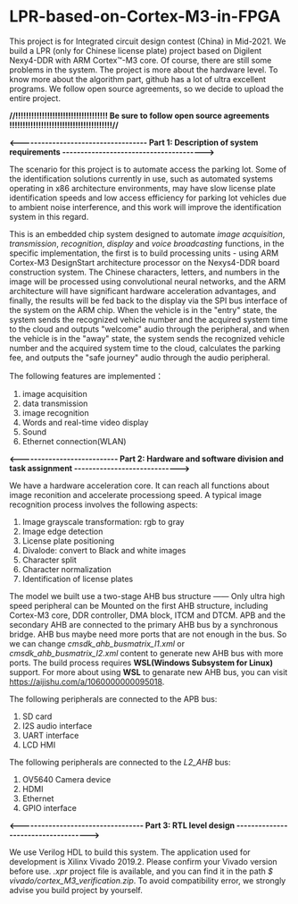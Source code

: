 # LPR-based-on-Cortex-M3-in-FPGA
This project is for Integrated circuit design contest (China) in Mid-2021. We build a LPR (only for Chinese license plate) project based on Digilent Nexy4-DDR with ARM Cortex™-M3 core. Of course, there are still some problems in the system. The project is more about the hardware level. To know more about the algorithm part, github has a lot of ultra excellent programs. We follow open source agreements, so we decide to upload the entire project.

**//!!!!!!!!!!!!!!!!!!!!!!!!!!!!!!!!!!! Be sure to follow open source agreements !!!!!!!!!!!!!!!!!!!!!!!!!!!!!!!!!!!!!!!//**



**<----------------------------------- Part 1: Description of system requirements --------------------------------------->**


The scenario for this project is to automate access the parking lot. Some of the identification solutions currently in use, such as automated systems operating in x86 architecture environments, may have slow license plate identification speeds and low access efficiency for parking lot vehicles due to ambient noise interference, and this work will improve the identification system in this regard.

This is an embedded chip system designed to automate *image acquisition*, *transmission*, *recognition*, *display* and *voice broadcasting* functions, in the specific implementation, the first is to build processing units - using ARM Cortex-M3 DesignStart architecture processor on the Nexys4-DDR board construction system. The Chinese characters, letters, and numbers in the image will be processed using convolutional neural networks, and the ARM architecture will have significant hardware acceleration advantages, and finally, the results will be fed back to the display via the SPI bus interface of the system on the ARM chip. When the vehicle is in the "entry" state, the system sends the recognized vehicle number and the acquired system time to the cloud and outputs "welcome" audio through the peripheral, and when the vehicle is in the "away" state, the system sends the recognized vehicle number and the acquired system time to the cloud, calculates the parking fee, and outputs the "safe journey" audio through the audio peripheral.

The following features are implemented：
1. image acquisition
2. data transmission
3. image recognition
4. Words and real-time video display
5. Sound
6. Ethernet connection(WLAN)



**<--------------------------- Part 2: Hardware and software division and task assignment ----------------------------->**


We have a hardware acceleration core. It can reach all functions about image reconition and accelerate processiong speed. A typical image recognition process involves the following aspects:
1. Image grayscale transformation: rgb to gray
2. Image edge detection
3. License plate positioning
4. Divalode: convert to Black and white images
5. Character split
6. Character normalization
7. Identification of license plates

The model we built use a two-stage AHB bus structure —— Only ultra high speed peripheral can be Mounted on the first AHB structure, including Cortex-M3 core, DDR controller, DMA block, ITCM and DTCM. APB and the secondary AHB are connected to the primary AHB bus by a synchronous bridge. AHB bus maybe need more ports that are not enough in the bus. So we can change *cmsdk_ahb_busmatrix_l1.xml* or *cmsdk_ahb_busmatrix_l2.xml* content to generate new AHB bus with more ports. The build process requires **WSL(Windows Subsystem for Linux)** support. For more about using **WSL** to genarate new AHB bus, you can visit https://aijishu.com/a/1060000000095018. 

The following peripherals are connected to the APB bus:
1. SD card
2. I2S audio interface
3. UART interface
4. LCD HMI

The following peripherals are connected to the *L2_AHB* bus:
1. OV5640 Camera device
2. HDMI
3. Ethernet
4. GPIO interface



**<---------------------------------- Part 3: RTL level design ------------------------------------>**


We use Verilog HDL to build this system. The application used for development is Xilinx Vivado 2019.2. Please confirm your Vivado version before use. *.xpr* project file is available, and you can find it in the path *$ vivado/cortex_M3_verification.zip*. To avoid compatibility error, we strongly advise you build project by yourself.



